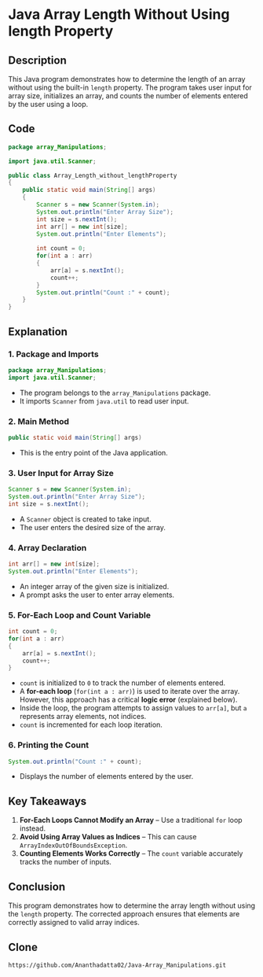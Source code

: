


# Java Array Length Without Using length Property

## Description
This Java program demonstrates how to determine the length of an array without using the built-in `length` property. The program takes user input for array size, initializes an array, and counts the number of elements entered by the user using a loop.

## Code
```java
package array_Manipulations;

import java.util.Scanner;

public class Array_Length_without_lengthProperty
{
    public static void main(String[] args)
    {
        Scanner s = new Scanner(System.in);
        System.out.println("Enter Array Size");
        int size = s.nextInt();
        int arr[] = new int[size];
        System.out.println("Enter Elements");
        
        int count = 0;
        for(int a : arr)
        {
            arr[a] = s.nextInt();
            count++;
        }
        System.out.println("Count :" + count);
    }
}
```

## Explanation

### 1. **Package and Imports**
```java
package array_Manipulations;
import java.util.Scanner;
```
- The program belongs to the `array_Manipulations` package.
- It imports `Scanner` from `java.util` to read user input.

### 2. **Main Method**
```java
public static void main(String[] args)
```
- This is the entry point of the Java application.

### 3. **User Input for Array Size**
```java
Scanner s = new Scanner(System.in);
System.out.println("Enter Array Size");
int size = s.nextInt();
```
- A `Scanner` object is created to take input.
- The user enters the desired size of the array.

### 4. **Array Declaration**
```java
int arr[] = new int[size];
System.out.println("Enter Elements");
```
- An integer array of the given size is initialized.
- A prompt asks the user to enter array elements.

### 5. **For-Each Loop and Count Variable**
```java
int count = 0;
for(int a : arr)
{
    arr[a] = s.nextInt();
    count++;
}
```
- `count` is initialized to `0` to track the number of elements entered.
- A **for-each loop** (`for(int a : arr)`) is used to iterate over the array. However, this approach has a critical **logic error** (explained below).
- Inside the loop, the program attempts to assign values to `arr[a]`, but `a` represents array elements, not indices.
- `count` is incremented for each loop iteration.

### 6. **Printing the Count**
```java
System.out.println("Count :" + count);
```
- Displays the number of elements entered by the user.

## **Key Takeaways**
1. **For-Each Loops Cannot Modify an Array** – Use a traditional `for` loop instead.
2. **Avoid Using Array Values as Indices** – This can cause `ArrayIndexOutOfBoundsException`.
3. **Counting Elements Works Correctly** – The `count` variable accurately tracks the number of inputs.

## **Conclusion**
This program demonstrates how to determine the array length without using the `length` property. The corrected approach ensures that elements are correctly assigned to valid array indices.

## Clone
```
https://github.com/Ananthadatta02/Java-Array_Manipulations.git
```
